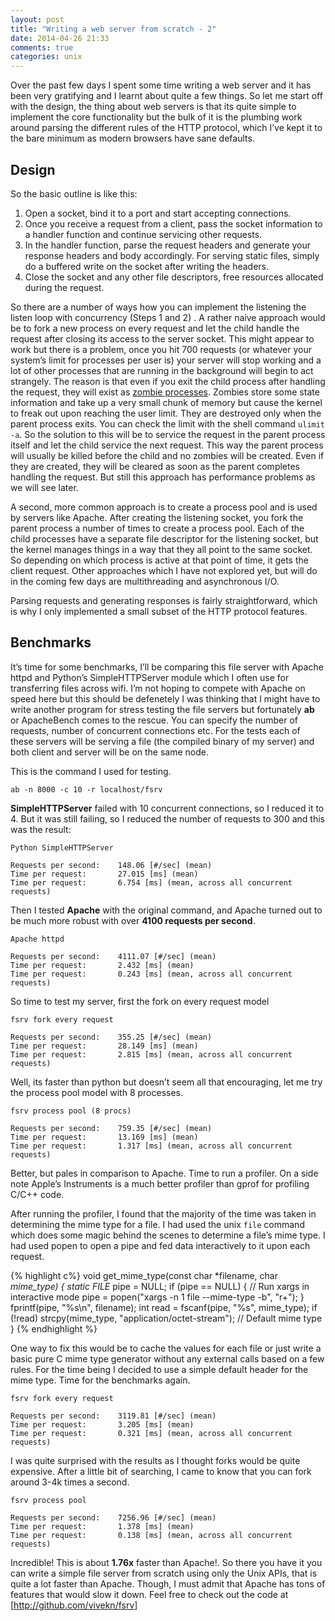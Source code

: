 ```yaml
---
layout: post
title: "Writing a web server from scratch - 2"
date: 2014-04-26 21:33
comments: true
categories: unix
---
```

<p>Over the past few days I spent some time writing a web server and it has been very gratifying and I learnt about quite a few things. So let me start off with the design, the thing about web servers is that its quite simple to implement the core functionality but the bulk of it is the plumbing work around parsing the different rules of the HTTP protocol, which I&rsquo;ve kept it to the bare minimum as modern browsers have sane defaults.</p>

<h2>Design</h2>

<p>So the basic outline is like this:</p>

<ol>
<li>Open a socket, bind it to a port and start accepting connections.</li>
<li>Once you receive a request from a client, pass the socket information to a handler function and continue servicing other requests.</li>
<li>In the handler function, parse the request headers and generate your response headers and body accordingly. For serving static files, simply do a buffered write on the socket after writing the headers.</li>
<li>Close the socket and any other file descriptors, free resources allocated during the request.</li>
</ol>

<p>So there are a number of ways how you can implement the listening the listen loop with concurrency (Steps 1 and 2) . A rather naive approach would be to fork a new process on every request and let the child handle the request after closing its access to the server socket. This might appear to work but there is a problem, once you hit 700 requests (or whatever your system&rsquo;s limit for processes per user is) your server will stop working and a lot of other processes that are running in the background will begin to act strangely. The reason is that even if you exit the child process after handling the request, they will exist as <a href="http://en.wikipedia.org/wiki/Zombie_process">zombie processes</a>. Zombies store some state information and take up a very small chunk of memory but cause the kernel to freak out upon reaching the user limit. They are destroyed only when the parent process exits. You can check the limit with the shell command <code>ulimit -a</code>.  So the solution to this will be to service the request in the parent process itself and let the child service the next request. This way the parent process will usually be killed before the child and no zombies will be created. Even if they are created, they will be cleared as soon as the parent completes handling the request. But still this approach has performance problems as we will see later.</p>

<p>A second, more common approach is to create a process pool and is used by servers like Apache. After creating the listening socket, you fork the parent process a number of times to create a process pool. Each of the child processes have a separate file descriptor for the listening socket, but the kernel manages things in a way that they all point to the same socket. So depending on which process is active at that point of time, it gets the client request. Other approaches which I have not explored yet, but will do in the coming few days are multithreading and asynchronous I/O.</p>

<p>Parsing requests and generating responses is fairly straightforward, which is why I only implemented a small subset of the HTTP protocol features.</p>

<h2>Benchmarks</h2>

<p>It&rsquo;s time for some benchmarks, I&rsquo;ll be comparing this file server with Apache httpd and Python&rsquo;s SimpleHTTPServer module which I often use for transferring files across wifi. I&rsquo;m not hoping to compete with Apache on speed here but this should be defenetely  I was thinking that I might have to write another program for stress testing the file servers but fortunately <strong>ab</strong> or ApacheBench comes to the rescue. You can specify the number of requests, number of concurrent connections etc. For the tests each of these servers will be serving a file (the compiled binary of my server) and both client and server will be on the same node. </p>

<p>This is the command I used for testing.</p>

<p><code>ab -n 8000 -c 10 -r localhost/fsrv</code></p>

<p><strong>SimpleHTTPServer</strong> failed with 10 concurrent connections, so I reduced it to 4. But it was still failing, so I reduced the number of requests to 300  and this was the result:</p>

<pre><code>Python SimpleHTTPServer

Requests per second:    148.06 [#/sec] (mean)
Time per request:       27.015 [ms] (mean)
Time per request:       6.754 [ms] (mean, across all concurrent requests)
</code></pre>

<p>Then I tested <strong>Apache</strong> with the original command, and Apache turned out to be much more robust with over <strong>4100 requests per second</strong>.</p>

<pre><code>Apache httpd

Requests per second:    4111.07 [#/sec] (mean)
Time per request:       2.432 [ms] (mean)
Time per request:       0.243 [ms] (mean, across all concurrent requests)
</code></pre>

<p>So time to test my server, first the fork on every request model</p>

<pre><code>fsrv fork every request

Requests per second:    355.25 [#/sec] (mean)
Time per request:       28.149 [ms] (mean)
Time per request:       2.815 [ms] (mean, across all concurrent requests)
</code></pre>

<p>Well, its faster than python but doesn&rsquo;t seem all that encouraging, let me try the process pool model with 8 processes.</p>

<pre><code>fsrv process pool (8 procs)

Requests per second:    759.35 [#/sec] (mean)
Time per request:       13.169 [ms] (mean)
Time per request:       1.317 [ms] (mean, across all concurrent requests)
</code></pre>

<p>Better, but pales in comparison to Apache. Time to run a profiler. On a side note Apple&rsquo;s Instruments is a much better profiler than gprof for profiling C/C++ code. </p>

<p>After running the profiler,  I found that the majority of the time was taken in determining the mime type for a file. I had used the unix <code>file</code> command which does some magic behind the scenes to determine a file&rsquo;s mime type. I had used popen to open a pipe and fed data interactively to it upon each request.</p>

{% highlight c%}
void get_mime_type(const char *filename, char *mime_type) {
    static FILE* pipe = NULL;
    if (pipe == NULL) {
        // Run xargs in interactive mode
        pipe = popen("xargs -n 1 file --mime-type -b", "r+");
    }
    fprintf(pipe, "%s\n", filename);
    int read = fscanf(pipe, "%s", mime_type);
    if (!read)
        strcpy(mime_type, "application/octet-stream"); // Default mime type
}
{% endhighlight %}

<p>One way to fix this would be to cache the values for each file or just write a basic pure C mime type generator without any external calls based on a few rules. For the time being I decided to use a simple default header for the mime type. Time for the benchmarks again.</p>

<pre><code>fsrv fork every request

Requests per second:    3119.81 [#/sec] (mean)
Time per request:       3.205 [ms] (mean)
Time per request:       0.321 [ms] (mean, across all concurrent requests)
</code></pre>

<p>I was quite surprised with the results as I thought forks would be quite expensive. After a little bit of searching, I came to know that you can fork around 3-4k times a second.</p>

<pre><code>fsrv process pool

Requests per second:    7256.96 [#/sec] (mean)
Time per request:       1.378 [ms] (mean)
Time per request:       0.138 [ms] (mean, across all concurrent requests)
</code></pre>

<p>Incredible! This is about <strong>1.76x</strong> faster than Apache!. So there you have it you can write a simple file server from scratch using only the Unix APIs, that is quite a lot faster than Apache. Though, I must admit that Apache has tons of features that would slow it down. Feel free to check out the code at [<a href="http://github.com/vivekn/fsrv">http://github.com/vivekn/fsrv</a>]</p>

